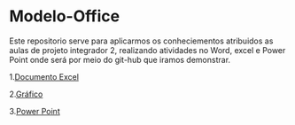 # Modelo-Office

Este repositorio serve para aplicarmos os conheciementos atribuidos as aulas de projeto integrador 2, realizando atividades no Word, excel e  Power Point onde será por meio do git-hub que iramos demonstrar.

1.[Documento Excel](https://github.com/wesleykainan/Modelo-Office/blob/main/Projeto%20integrador%202.xlsx)




2.[Gráfico](https://github.com/wesleykainan/Modelo-Office/blob/main/ProjetoIntegrador2.png)


3.[Power Point](https://github.com/wesleykainan/Modelo-Office/blob/main/ProjetoIntegrador2.pptx)
